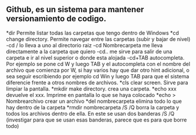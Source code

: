 ## Github, es un sistema para mantener versionamiento de codigo.

*dir				Permite listar todas las carpetas que tengo dentro de Windows
*cd				change directory. Permite navegar entre las carpetas (subir y bajar de nivel)
 -cd /			lo lleva a uno al directorio raiz
 -cd Nombrecarpeta	me lleva directamente a la carpeta que quiero
 -cd..			me sirve para salir de una carpeta e ir al nivel superior o donde esta alojada
 -cd+TAB			autocompleta. Por ejemplo se pone cd W y luego TAB y el autocompleta con el nombre del archivo que comienza por W, si hay varios hay que dar otro hint adicional, o sea seguir escribiendo por ejemplo cd Win y luego TAB para que el sistema diferencie frente a otros nombres de archivos.
*cls				clear screen. Sirve para limpiar la pantalla.
*mkdir				make directory. crea una carpeta.
*echo xxx 			devuelve el xxx. Imprime en pantalla lo que se haya colocado
*echo >	Nombrearchivo		crear un archivo
*del nombrecarpeta		elimina todo lo que hay dentro de la carpeta
*rmdir nombrecarpeta /S /Q	borra la carpeta y todos los archivos dentro de ella. En este se usan dos banderas /S /Q (investigar para que se usan esas banderas, parece que es para que borre todo)
